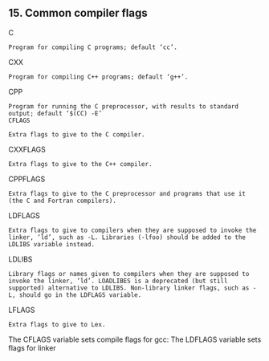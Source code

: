 ## 15. Common compiler flags
C

    Program for compiling C programs; default ‘cc’.
CXX

    Program for compiling C++ programs; default ‘g++’.
CPP

    Program for running the C preprocessor, with results to standard output; default ‘$(CC) -E’
    CFLAGS

    Extra flags to give to the C compiler.
CXXFLAGS

    Extra flags to give to the C++ compiler.
CPPFLAGS

    Extra flags to give to the C preprocessor and programs that use it (the C and Fortran compilers).
LDFLAGS

    Extra flags to give to compilers when they are supposed to invoke the linker, ‘ld’, such as -L. Libraries (-lfoo) should be added to the LDLIBS variable instead.
LDLIBS

    Library flags or names given to compilers when they are supposed to invoke the linker, ‘ld’. LOADLIBES is a deprecated (but still supported) alternative to LDLIBS. Non-library linker flags, such as -L, should go in the LDFLAGS variable.
LFLAGS

    Extra flags to give to Lex.

The CFLAGS variable sets compile flags for gcc:
The LDFLAGS variable sets flags for linker
